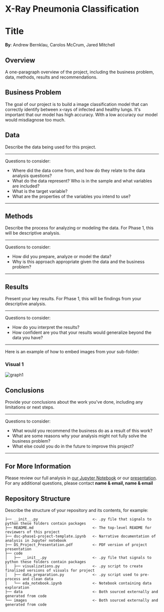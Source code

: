 # X-Ray Pneumonia Classification
# Title
**By**: Andrew Bernklau, Carolos McCrum, Jared Mitchell
## Overview
A one-paragraph overview of the project, including the business problem, data, methods, results and recommendations.
## Business Problem
The goal of our project is to build a image classification model that can correctly identify between x-rays of infected and healthy lungs. It's important that our model has high accuracy. With a low accuracy our model would misdiagnose too much. 

## Data
Describe the data being used for this project.
***
Questions to consider:
* Where did the data come from, and how do they relate to the data analysis questions?
* What do the data represent? Who is in the sample and what variables are included?
* What is the target variable?
* What are the properties of the variables you intend to use?
***
## Methods
Describe the process for analyzing or modeling the data. For Phase 1, this will be descriptive analysis.
***
Questions to consider:
* How did you prepare, analyze or model the data?
* Why is this approach appropriate given the data and the business problem?
***
## Results
Present your key results. For Phase 1, this will be findings from your descriptive analysis.
***
Questions to consider:
* How do you interpret the results?
* How confident are you that your results would generalize beyond the data you have?
***
Here is an example of how to embed images from your sub-folder:
### Visual 1
![graph1](./images/viz1.png)
## Conclusions
Provide your conclusions about the work you've done, including any limitations or next steps.
***
Questions to consider:
* What would you recommend the business do as a result of this work?
* What are some reasons why your analysis might not fully solve the business problem?
* What else could you do in the future to improve this project?
***
## For More Information
Please review our full analysis in [our Jupyter Notebook](./dsc-phase1-project-template.ipynb) or our [presentation](./DS_Project_Presentation.pdf).
For any additional questions, please contact **name & email, name & email**
## Repository Structure
Describe the structure of your repository and its contents, for example:
```
├── __init__.py                         <- .py file that signals to python these folders contain packages
├── README.md                           <- The top-level README for reviewers of this project
├── dsc-phase1-project-template.ipynb   <- Narrative documentation of analysis in Jupyter notebook
├── DS_Project_Presentation.pdf         <- PDF version of project presentation
├── code
│   ├── __init__.py                     <- .py file that signals to python these folders contain packages
│   ├── visualizations.py               <- .py script to create finalized versions of visuals for project
│   ├── data_preparation.py             <- .py script used to pre-process and clean data
│   └── eda_notebook.ipynb              <- Notebook containing data exploration
├── data                                <- Both sourced externally and generated from code
└── images                              <- Both sourced externally and generated from code
```
